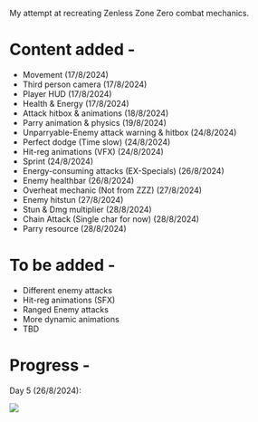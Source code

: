 My attempt at recreating Zenless Zone Zero combat mechanics.

# Content added - 
* Movement					                        (17/8/2024)
* Third person camera				                (17/8/2024)
* Player HUD					                      (17/8/2024)
* Health & Energy				                    (17/8/2024)
* Attack hitbox & animations		          	(18/8/2024)
* Parry animation & physics		            	(19/8/2024)
* Unparryable-Enemy attack warning & hitbox	(24/8/2024)
* Perfect dodge (Time slow)		            	(24/8/2024)
* Hit-reg animations (VFX)		            	(24/8/2024)
* Sprint				                          	(24/8/2024)
* Energy-consuming attacks (EX-Specials)    (26/8/2024)
* Enemy healthbar                           (26/8/2024)
* Overheat mechanic (Not from ZZZ)	    (27/8/2024)
* Enemy hitstun				    (27/8/2024)
* Stun & Dmg multiplier                     (28/8/2024)
* Chain Attack (Single char for now)        (28/8/2024)
* Parry resource			    (28/8/2024)

# To be added -
* Different enemy attacks
* Hit-reg animations (SFX)
* Ranged Enemy attacks
* More dynamic animations
* TBD

# Progress - 
Day 5 (26/8/2024): 

![](https://github.com/Thund4r/Fighting-Game-Prototype/blob/main/PrototypeProgress1.gif)
